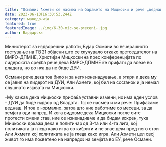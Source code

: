 ```yaml
---
title: "Османи: Ахмети се насмеа на барањето на Мицкоски и рече „веднаш прифаќаме“"
date: 2023-06-13T16:30:53.244Z
category: македонија
featured: true
featuredImage: ../img/6-30-mic-se-preceni-.jpg
author: Вардарски
---
```

<!--StartFragment-->

Министерот за надворешни работи, Бујар Османи во вечерашното гостување на ТВ 21 објасни што се случувало откако претседателот на ВМРО-ДПМНЕ, Христијан Мицкоски на прес конференцијата по лидерската средба рече дека ВМРО-ДПМНЕ ќе прифати да влезе во владата, но во неа да не биде ДУИ.

Османи рече дека тоа било и за него изненадување, а откри и дека му се јавил на лидерот на ДУИ, Али Ахмети, кој бил на состанок и ја немал слушнато изјавата на Мицкоски.

\-Му кажав дека Мицкоски прифаќа уставни измени, но има еден услов – ДУИ да биде надвор од Владата. Тој се насмеа и ми рече: Прифаќаме веднаш. И тоа е нормално, затоа што ние работиме со месеци, за да земјата оди напред. И кога видовме дека Мицкоски после сите протести смени став, ние се изненадивме и да бидам искрен, тука Мицкоски докажа дека е политичар од 3-та или 4-та лига, кој политиката ја гледа како игра со кибрити и не знае дека пред него стои Али Ахмети кој политиката не ја гледа како игра. Али Ахмети цел свој живот го има посветено на напредок на земјата во ЕУ, рече Османи.

<!--EndFragment-->